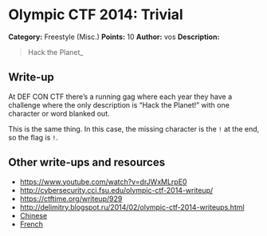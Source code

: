 # Olympic CTF 2014: Trivial

**Category:** Freestyle (Misc.)
**Points:** 10
**Author:** vos
**Description:**

> Hack the Planet\_

## Write-up

At DEF CON CTF there’s a running gag where each year they have a challenge where the only description is “Hack the Planet!” with one character or word blanked out.

This is the same thing. In this case, the missing character is the `!` at the end, so the flag is `!`.

## Other write-ups and resources

* <https://www.youtube.com/watch?v=drJWxMLrpE0>
* <http://cybersecurity.cci.fsu.edu/olympic-ctf-2014-writeup/>
* <https://ctftime.org/writeup/929>
* <http://delimitry.blogspot.ru/2014/02/olympic-ctf-2014-writeups.html>
* [Chinese](http://ddaa.logdown.com/posts/178446-olympic-ctf-2014-10-point-summary)
* [French](http://troll-me.fr/ctf-olympic-ctf-2014-quelques-writeups/)
